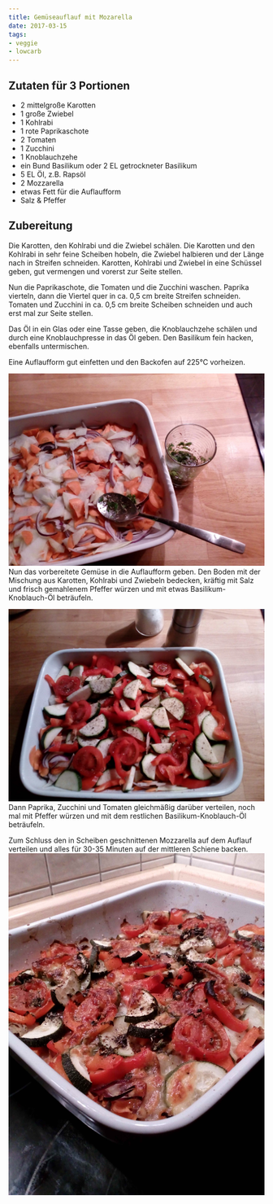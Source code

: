 ```yaml
---
title: Gemüseauflauf mit Mozarella
date: 2017-03-15
tags:
- veggie
- lowcarb
---
```


## Zutaten für 3 Portionen
- 2     mittelgroße Karotten
- 1     große Zwiebel
- 1     Kohlrabi
- 1     rote Paprikaschote
- 2     Tomaten
- 1     Zucchini
- 1     Knoblauchzehe
- ein Bund Basilikum oder 2 EL getrockneter Basilikum
- 5 EL  Öl, z.B. Rapsöl
- 2     Mozzarella
- etwas Fett für die Auflaufform
- Salz & Pfeffer

## Zubereitung
Die Karotten, den Kohlrabi und die Zwiebel schälen. Die Karotten und den Kohlrabi in sehr feine Scheiben hobeln, die Zwiebel halbieren und der Länge nach in Streifen schneiden. Karotten, Kohlrabi und Zwiebel in eine Schüssel geben, gut vermengen und vorerst zur Seite stellen.

Nun die Paprikaschote, die Tomaten und die Zucchini waschen. Paprika vierteln, dann die Viertel quer in ca. 0,5 cm breite Streifen schneiden. Tomaten und Zucchini in ca. 0,5 cm breite Scheiben schneiden und auch erst mal zur Seite stellen.

Das Öl in ein Glas oder eine Tasse geben, die Knoblauchzehe schälen und durch eine Knoblauchpresse in das Öl geben. Den Basilikum fein hacken, ebenfalls untermischen.

Eine Auflaufform gut einfetten und den Backofen auf 225°C vorheizen.

![](/img/Gemueseauflauf-mit-Mozarella-1.jpg)
Nun das vorbereitete Gemüse in die Auflaufform geben. Den Boden mit der Mischung aus Karotten, Kohlrabi und Zwiebeln bedecken, kräftig mit Salz und frisch gemahlenem Pfeffer würzen und mit etwas Basilikum-Knoblauch-Öl beträufeln.

![](/img/Gemueseauflauf-mit-Mozarella-2.jpg)
Dann Paprika, Zucchini und Tomaten gleichmäßig darüber verteilen, noch mal mit Pfeffer würzen und mit dem restlichen Basilikum-Knoblauch-Öl beträufeln.

Zum Schluss den in Scheiben geschnittenen Mozzarella auf dem Auflauf verteilen und alles für 30-35 Minuten auf der mittleren Schiene backen.
![](/img/Gemueseauflauf-mit-Mozarella-3.jpg)
